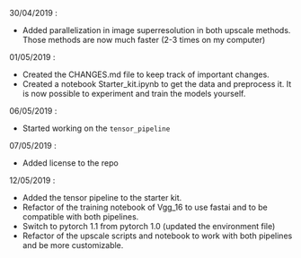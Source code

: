 30/04/2019 :
- Added parallelization in image superresolution in both upscale methods. Those
methods are now much faster (2-3 times on my computer)

01/05/2019 :
- Created the CHANGES.md file to keep track of important changes.
- Created a notebook Starter_kit.ipynb to get the data and preprocess it. It is
now possible to experiment and train the models yourself.

06/05/2019 :
- Started working on the `tensor_pipeline`

07/05/2019 : 
- Added license to the repo

12/05/2019 :
- Added the tensor pipeline to the starter kit.
- Refactor of the training notebook of Vgg_16 to use fastai and to be compatible with both pipelines.
- Switch to pytorch 1.1 from pytorch 1.0 (updated the environment file)
- Refactor of the upscale scripts and notebook to work with both pipelines and be more customizable.

